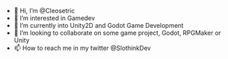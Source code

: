 - 👋 Hi, I’m @Cleosetric
- 👀 I’m interested in Gamedev
- 🌱 I’m currently into Unity2D and Godot Game Development
- 💞️ I’m looking to collaborate on some game project, Godot, RPGMaker or Unity
- 📫 How to reach me in my twitter @SlothinkDev

<!---
Cleosetric/Cleosetric is a ✨ special ✨ repository because its `README.md` (this file) appears on your GitHub profile.
You can click the Preview link to take a look at your changes.
--->
